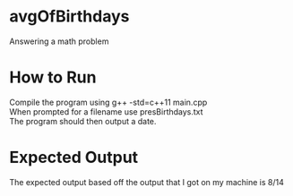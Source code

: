 # avgOfBirthdays
Answering a math problem

# How to Run
Compile the program using g++ -std=c++11 main.cpp  
When prompted for a filename use presBirthdays.txt  
The program should then output a date.  

# Expected Output
The expected output based off the output that I got on my machine is 8/14
